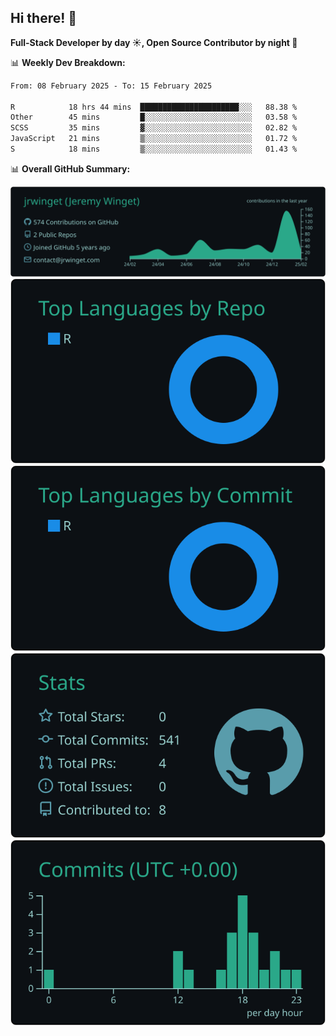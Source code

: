 ## Hi there! 👋

**Full-Stack Developer by day ☀️, Open Source Contributor by night 🌙**

📊 **Weekly Dev Breakdown:**
<!--START_SECTION:waka-->

```txt
From: 08 February 2025 - To: 15 February 2025

R            18 hrs 44 mins  ██████████████████████░░░   88.38 %
Other        45 mins         █░░░░░░░░░░░░░░░░░░░░░░░░   03.58 %
SCSS         35 mins         ▓░░░░░░░░░░░░░░░░░░░░░░░░   02.82 %
JavaScript   21 mins         ▒░░░░░░░░░░░░░░░░░░░░░░░░   01.72 %
S            18 mins         ▒░░░░░░░░░░░░░░░░░░░░░░░░   01.43 %
```

<!--END_SECTION:waka-->

📊 **Overall GitHub Summary:**

[![](https://raw.githubusercontent.com/jrwinget/jrwinget/main/profile-summary-card-output/gotham/0-profile-details.svg)](https://github.com/vn7n24fzkq/github-profile-summary-cards)
[![](https://raw.githubusercontent.com/jrwinget/jrwinget/main/profile-summary-card-output/gotham/1-repos-per-language.svg)](https://github.com/vn7n24fzkq/github-profile-summary-cards) [![](https://raw.githubusercontent.com/jrwinget/jrwinget/main/profile-summary-card-output/gotham/2-most-commit-language.svg)](https://github.com/vn7n24fzkq/github-profile-summary-cards)
[![](https://raw.githubusercontent.com/jrwinget/jrwinget/main/profile-summary-card-output/gotham/3-stats.svg)](https://github.com/vn7n24fzkq/github-profile-summary-cards) [![](https://raw.githubusercontent.com/jrwinget/jrwinget/main/profile-summary-card-output/gotham/4-productive-time.svg)](https://github.com/vn7n24fzkq/github-profile-summary-cards)
